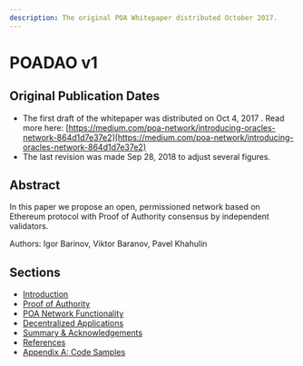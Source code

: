 ```yaml
---
description: The original POA Whitepaper distributed October 2017.
---
```


# POADAO v1

## Original Publication Dates

* The first draft of the whitepaper was distributed on Oct 4, 2017 . Read more here: [https://medium.com/poa-network/introducing-oracles-network-864d1d7e37e2](https://medium.com/poa-network/introducing-oracles-network-864d1d7e37e2) 
* The last revision was made Sep 28, 2018 to adjust several figures. 

## Abstract

In this paper we propose an open, permissioned network based on Ethereum protocol with Proof of Authority consensus by independent validators.

Authors: Igor Barinov, Viktor Baranov, Pavel Khahulin

## Sections

* [Introduction](introduction.md)
* [Proof of Authority](proof-of-authority.md)
* [POA Network Functionality](poa-network-functionality.md)
* [Decentralized Applications](decentralized-apps-dapps/)
* [Summary & Acknowledgements](summary-and-acknowledgements.md)
* [References](references.md)
* [Appendix A: Code Samples](appendix-a-code-samples/)

